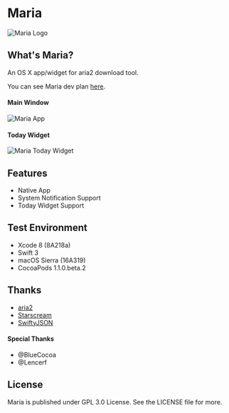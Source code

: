 # Maria

![Maria Logo](https://obhajdt0c.qnssl.com/Maria/Banner.png)

## What's Maria?

An OS X app/widget for aria2 download tool.

You can see Maria dev plan [here](https://github.com/ShinCurry/Maria/projects/1).

#### Main Window

![Maria App](https://obhajdt0c.qnssl.com/Maria/App-2.png)

#### Today Widget

![Maria Today Widget](https://obhajdt0c.qnssl.com/Maria/Today-Widget-Sierra.png)

## Features

* Native App
* System Notification Support
* Today Widget Support


## Test Environment

* Xcode 8  (8A218a)
* Swift 3
* macOS Sierra (16A319)
* CocoaPods 1.1.0.beta.2

## Thanks

* [aria2](https://github.com/aria2/aria2)
* [Starscream](https://github.com/daltoniam/Starscream)
* [SwiftyJSON](https://github.com/SwiftyJSON/SwiftyJSON)

#### Special Thanks

* @BlueCocoa
* @Lencerf

## License

Maria is published under GPL 3.0 License. See the LICENSE file for more.